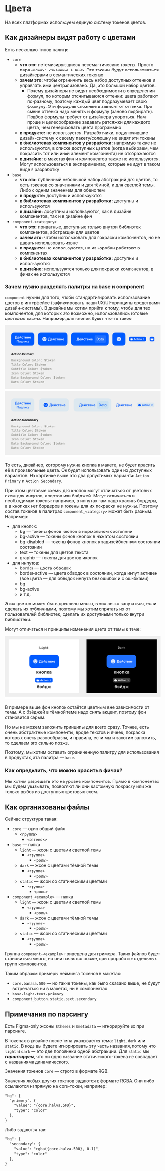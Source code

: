 # Цвета

На всех платформах используем единую систему токенов цветов.

## Как дизайнеры видят работу с цветами

Есть несколько типов палитр:
- `core`
  - **что это:** нетемизирующиеся несемантические токены. Просто пара `<ключ>: <значение в RGB>`. 
    Эти токены будут использоваться дизайнерами в семантических токенах
  - **зачем это:** чтобы ограничить весь набор доступных оттенков и управлять ими централизовано.
    Да, это большой набор цветов.
    - Почему дизайнеры не видят необходимости в определении формул, 
      по которым отсчитываются оттенки: цвета работают по-разному, поэтому каждый цвет 
      подразумевает свою формулу. Эти формулы сложные и зависят от оттенка. При смене оттенка надо 
      менять и формулу (заново подбирать). Подбор формулы требует от дизайнера упороться. Нам 
      проще и целесообразнее задавать ратсяжки для каждого цвета, чем генерировать цвета программно 
  - **в продукте:** не используется. Разработчики, подключившие дизайн-систему к своему 
    пакету/солюшну не видят эти токены
  - **в библиотеках компонентов у разработки:** напрямую также не используются, в списке доступных цветов (когда 
    выбираем, чем покрасить тот или иной элемент компонента) не отображаются
  - **в дизайне:** в макетах фич и компонентов также не используются. Могут использоваться в 
    экспериментах, которые не идут в таком виде в разработку
- `base`
  - **что это:** публичный небольшой набор абстракций для цветов, то есть токенов со значениями и 
    для 
    тёмной, и для 
    светлой темы. Либо с одним значением для обеих тем
  - **в продукте:** доступны и используются
  - **в библиотеках компонентов у разработки:** доступны и используются
  - **в дизайне:** досутпны и используются, как в дизайне компонентов, так и в дизайне фич
- `component-<category>`
  - **что это:** приватные, доступные только внутри библиотек компонентов, абстракции для цветов
  - **зачем это:** чтобы использовать для покраски компонентов, но не давать использовать извне
  - **в продукте:** не используются, но из коробки работают в компонентах
  - **в библиотеках компонентов у разработки:** доступны и используются
  - **в дизайне:** используются только для покраски компонентов, в фичах не используются

### Зачем нужно разделять палитры на base и component

`component` нужны для того, чтобы стандартизировать использование цветов в интерфейсе 
(зафиксировать 
наши UX/UI-принципы средствами дизайн-системы). В дизайне мы хотим прийти к тому, чтобы для тех 
компонентов, для которых это возможно, использовались готовые _цветовые схемы_. Например, для 
кнопок будет что-то такое:

![colors_01.png](../../demo/colors_01.png)

То есть, дизайнер, которому нужна кнопка в макете, не будет красить её в произвольные цвета. Он 
будет использовать один из доступных вариантов. На картинке выше это два допустимых варианта: 
`Action Primary` и `Action Secondary`.

При этом цветовые схемы для кнопок могут отличаться от цветовых схем для инпутов, алертов или 
бэйджей. Могут отличаться и необходимые токены: например, в инпутах нам надо красить бордеры, а 
в кнопках нет бордеров и токены для их покраски не нужны. Поэтому состав токенов в палитрах 
`component_<category>` может быть разным. Например:
- для кнопок:
  - bg — токены фонов кнопок в нормальном состоянии
  - bg-active — токены фонов кнопок в нажатом состоянии
  - bg-disabled — токены фонов кнопок в задизейбленном состоянии состоянии
  - text — токены для цветов текста
  - graphic — токены для цветов иконок
- для инпутов:
  - border — цвета обводок
  - border-active — цвета обводок в состоянии, когда инпут активен (все цвета — для обводок 
    инпута без ошибок и с ошибками)
  - bg
  - bg-active
  - и т.д.

Этих цветов может быть довольно много, в них легко запутаться, если сделать их публичными, 
поэтому мы хотим спрятать их от пользователей библиотек, сделать их доступными только внутри 
библиотеки.

Могут отличаться и принципы изменения цвета от темы к теме:

![colors_02.png](../../demo/colors_02.png)

В примере выше фон кнопок остаётся цветным вне зависимости от темы. А с бэйджей в тёмной теме 
надо снять акцент, поэтому фон становится серым.

Но мы не можем заложить принципы для всего сразу. Точнее, есть очень абстрактные компоненты, 
вроде текстов и ячеек, покраска которых очень разнообразна, и правила, если мы и захотим 
заложить, то сделаем это сильно позже.

Поэтому, мы хотим оставить ограниченную палитру для использования в продуктах, эта палитра 
— `base`.

### Как определить, что можно красить в фичах?

Мы хотим разрешать это на уровне компонентов. Прямо в компонентах мы будем указывать, 
позволяют ли они кастомную покраску или же только выбор из доступных цветовых схем. 

## Как организованы файлы

Сейчас структура такая:
- `core` — один общий файл
  - `<группа>`
    - `<оттенок>`
- `base` — папка
  - `light` — жсон с цветами светлой темы
    - `<группа>`
      - `<роль>`
  - `dark` — жсон с цветами тёмной темы
    - `<группа>`
      - `<роль>`
  - `static` — жсон со статическими цветами
    - `<группа>`
      - `<роль>`
- `component_<example>` — папка
  - `light` — жсон с цветами светлой темы
    - `<группа>`
      - `<роль>`
  - `dark` — жсон с цветами тёмной темы
    - `<группа>`
      - `<роль>`
  - `static` — жсон со статическими цветами
    - `<группа>`
      - `<роль>`

Группа `component-<example>` приведена для примера. Таких файлов будет становиться много, но они
появятся позже, при проработке отдельных групп компонентов.

Таким образом примеры нейминга токенов в макетах:
- `core.banana.500` — но такие токены, как было сказано выше, не будут встречаться ни в макетах, 
  ни в компонентах
- `base.light.text.primary`
- `component_button.static.text.secondary`

## Примечания по парсингу 

Есть Figma-only жсоны `$themes` и `$metadata` — игнорируйте их при парсинге.

В токенах в дизайне после типа указывается тема: `light`, `dark` или `static`. В коде вы будете
игнорировать эту часть названия, потому что `light` и `dark` — это две половинки одной
абстракции. Для `static` мы **_гарантируем_**, что ни одно название статического-токена не
совпадает с названиями динамического.

Значения токенов `core` — строго в формате RGB.

Значения любых других токенов задаются в формате RGBA. Они либо ссылаются напрямую на core-токен, 
например:
```
"bg": {
  "primary": {
    "value": "{core.halva.500}",
    "type": "color"
  },
}
```

Либо задаются так:
```
"bg": {
  "secondary": {
    "value": "rgba({core.halva.500}, 0.1)",
    "type": "color"
  },
}
```